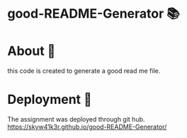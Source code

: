 # good-README-Generator 📚


# About 📖
this code is created to generate a good read me file.

# Deployment 🚀
The assignment was deployed through git hub.
https://skyw41k3r.github.io/good-README-Generator/


